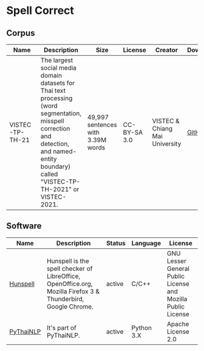 # Spell Correct

## Corpus

| Name                                           | Description                                                  | Size                                                         | License                                    | Creator                                                      | Download                                                     |
| ---------------------------------------------- | ------------------------------------------------------------ | ------------------------------------------------------------ | ------------------------------------------ | ------------------------------------------------------------ | ------------------------------------------------------------ |
| VISTEC-TP-TH-21                                | The largest social media domain datasets for Thai text processing (word segmentation, misspell correction and detection, and named-entity boundary) called "VISTEC-TP-TH-2021" or VISTEC-2021. | 49,997 sentences with 3.39M words                            | CC-BY-SA 3.0                               | VISTEC & Chiang Mai University                                                       | [GitHub](https://github.com/mrpeerat/OSKut/tree/main/VISTEC-TP-TH-2021) |

## Software

| Name                                                | Description                                                  | Status | Language   | License                                                      |
| --------------------------------------------------- | ------------------------------------------------------------ | ------ | ---------- | ------------------------------------------------------------ |
| [Hunspell](http://hunspell.github.io/)              | Hunspell is the spell checker of LibreOffice, OpenOffice.org, Mozilla Firefox 3 & Thunderbird, Google Chrome. | active | C/C++      | GNU Lesser General Public License and Mozilla Public License |
| [PyThaiNLP](https://github.com/PyThaiNLP/pythainlp) | It's part of PyThaiNLP.                                      | active | Python 3.X | Apache License 2.0                                           |
